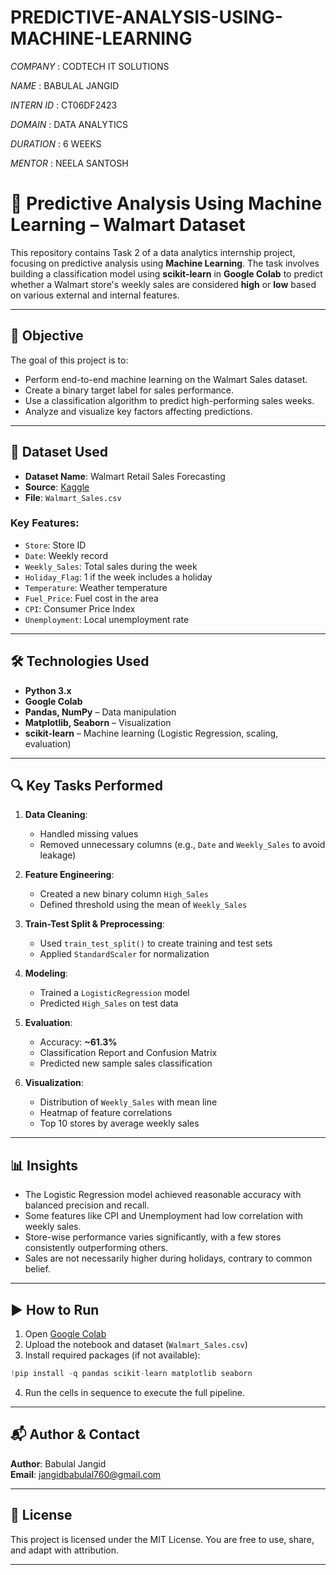 # PREDICTIVE-ANALYSIS-USING-MACHINE-LEARNING

*COMPANY* : CODTECH IT SOLUTIONS

*NAME* : BABULAL JANGID

*INTERN ID* : CT06DF2423

*DOMAIN* : DATA ANALYTICS

*DURATION* : 6 WEEKS

*MENTOR* : NEELA SANTOSH


# 🤖 Predictive Analysis Using Machine Learning – Walmart Dataset

This repository contains Task 2 of a data analytics internship project, focusing on predictive analysis using **Machine Learning**. The task involves building a classification model using **scikit-learn** in **Google Colab** to predict whether a Walmart store's weekly sales are considered **high** or **low** based on various external and internal features.

---

## 📌 Objective

The goal of this project is to:
- Perform end-to-end machine learning on the Walmart Sales dataset.
- Create a binary target label for sales performance.
- Use a classification algorithm to predict high-performing sales weeks.
- Analyze and visualize key factors affecting predictions.

---

## 📁 Dataset Used

- **Dataset Name**: Walmart Retail Sales Forecasting
- **Source**: [Kaggle](https://www.kaggle.com/)
- **File**: `Walmart_Sales.csv`

### Key Features:
- `Store`: Store ID
- `Date`: Weekly record
- `Weekly_Sales`: Total sales during the week
- `Holiday_Flag`: 1 if the week includes a holiday
- `Temperature`: Weather temperature
- `Fuel_Price`: Fuel cost in the area
- `CPI`: Consumer Price Index
- `Unemployment`: Local unemployment rate

---

## 🛠️ Technologies Used

- **Python 3.x**
- **Google Colab**
- **Pandas, NumPy** – Data manipulation
- **Matplotlib, Seaborn** – Visualization
- **scikit-learn** – Machine learning (Logistic Regression, scaling, evaluation)

---

## 🔍 Key Tasks Performed

1. **Data Cleaning**:
   - Handled missing values
   - Removed unnecessary columns (e.g., `Date` and `Weekly_Sales` to avoid leakage)

2. **Feature Engineering**:
   - Created a new binary column `High_Sales`
   - Defined threshold using the mean of `Weekly_Sales`

3. **Train-Test Split & Preprocessing**:
   - Used `train_test_split()` to create training and test sets
   - Applied `StandardScaler` for normalization

4. **Modeling**:
   - Trained a `LogisticRegression` model
   - Predicted `High_Sales` on test data

5. **Evaluation**:
   - Accuracy: **~61.3%**
   - Classification Report and Confusion Matrix
   - Predicted new sample sales classification

6. **Visualization**:
   - Distribution of `Weekly_Sales` with mean line
   - Heatmap of feature correlations
   - Top 10 stores by average weekly sales

---

## 📊 Insights

- The Logistic Regression model achieved reasonable accuracy with balanced precision and recall.
- Some features like CPI and Unemployment had low correlation with weekly sales.
- Store-wise performance varies significantly, with a few stores consistently outperforming others.
- Sales are not necessarily higher during holidays, contrary to common belief.

---

## ▶️ How to Run

1. Open [Google Colab](https://colab.research.google.com/)
2. Upload the notebook and dataset (`Walmart_Sales.csv`)
3. Install required packages (if not available):
```python
!pip install -q pandas scikit-learn matplotlib seaborn
```
4. Run the cells in sequence to execute the full pipeline.

---

## 📬 Author & Contact

**Author**: Babulal Jangid  
**Email**: jangidbabulal760@gmail.com  


---

## 📜 License

This project is licensed under the MIT License. You are free to use, share, and adapt with attribution.

---
